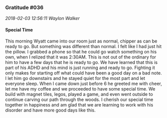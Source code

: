 ### Gratitude #036
_2018-02-03 12:56:11 Waylon Walker_


#### Special Time

This morning Wyatt came into our room just as normal, chipper as can be ready to go.  But something was different than normal.  I felt like I had just hit the pillow.  I grabbed a phone so that he could go watch something on his own, when I relized that it was 2:30AM.  This is not out of the ordinary for him to have a few days that he is ready to go.  We have learned that this is part of his ADHD and his mind is just running and ready to go.  Fighting  it only makes for starting off what could have been a good day on a bad note.  I let him go downstairs and he stayed quiet for the most part and let everyone sleep.  When I came down just before 6 he greeted me with cheer, let me have my coffee and we proceeded to have some special time.  We build with magnet tiles, legos, played a game, and even went outside to continue carving our path through the woods.  I cherish our special time together in happiness and am glad that we are learning to work with his disorder and have more good days like this.


